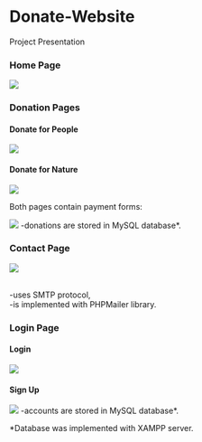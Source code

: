 <h1>Donate-Website</h1>
<p>Project Presentation</p>
<h3>Home Page</h3>
<img src="https://github.com/MaryKroustali/Donate-Website/blob/master/Screenshots/Home.png">
<h3>Donation Pages</h3>
<h4>Donate for People</h4>
<img src="https://github.com/MaryKroustali/Donate-Website/blob/master/Screenshots/donate_people.png">
<h4>Donate for Nature</h4>
<img src="https://github.com/MaryKroustali/Donate-Website/blob/master/Screenshots/donate_nature.png">
<p>Both pages contain payment forms:</p>
<img src="https://github.com/MaryKroustali/Donate-Website/blob/master/Screenshots/payment_form.png">
-donations are stored in MySQL database*.
<h3>Contact Page</h3>
<img src="https://github.com/MaryKroustali/Donate-Website/blob/master/Screenshots/Contact.png">
<p> </br>
-uses SMTP protocol, </br>
-is implemented with PHPMailer library.</p>
<h3>Login Page</h3>
<h4>Login</h4>
<img src="https://github.com/MaryKroustali/Donate-Website/blob/master/Screenshots/login.png">
<h4>Sign Up</h4>
<img src="https://github.com/MaryKroustali/Donate-Website/blob/master/Screenshots/sign_up.png">
-accounts are stored in MySQL database*.</p>
                            
*Database was implemented with XAMPP server.

